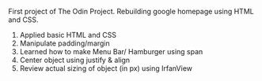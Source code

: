 First project of The Odin Project. Rebuilding google homepage using HTML and CSS.


<!-- Learning Outcome -->
1. Applied basic HTML and CSS
3. Manipulate padding/margin
2. Learned how to make Menu Bar/ Hamburger using span
4. Center object using justify & align
5. Review actual sizing of object (in px) using IrfanView


